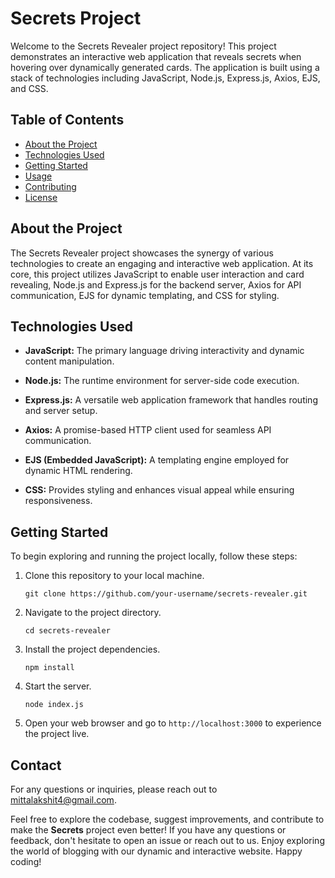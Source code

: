 # Secrets Project

Welcome to the Secrets Revealer project repository! This project demonstrates an interactive web application that reveals secrets when hovering over dynamically generated cards. The application is built using a stack of technologies including JavaScript, Node.js, Express.js, Axios, EJS, and CSS.

## Table of Contents

- [About the Project](#about-the-project)
- [Technologies Used](#technologies-used)
- [Getting Started](#getting-started)
- [Usage](#usage)
- [Contributing](#contributing)
- [License](#license)

## About the Project

The Secrets Revealer project showcases the synergy of various technologies to create an engaging and interactive web application. At its core, this project utilizes JavaScript to enable user interaction and card revealing, Node.js and Express.js for the backend server, Axios for API communication, EJS for dynamic templating, and CSS for styling.

## Technologies Used

- **JavaScript:** The primary language driving interactivity and dynamic content manipulation.
  
- **Node.js:** The runtime environment for server-side code execution.
  
- **Express.js:** A versatile web application framework that handles routing and server setup.
  
- **Axios:** A promise-based HTTP client used for seamless API communication.
  
- **EJS (Embedded JavaScript):** A templating engine employed for dynamic HTML rendering.
  
- **CSS:** Provides styling and enhances visual appeal while ensuring responsiveness.

## Getting Started

To begin exploring and running the project locally, follow these steps:

1. Clone this repository to your local machine.

   ```git clone https://github.com/your-username/secrets-revealer.git```

2. Navigate to the project directory.
   
   ```cd secrets-revealer```

3. Install the project dependencies.

   ```npm install```

5. Start the server.

   ```node index.js```

6. Open your web browser and go to `http://localhost:3000` to experience the project live.


## Contact

For any questions or inquiries, please reach out to [mittalakshit4@gmail.com](mailto:mittalakshit4@gmail.com).

Feel free to explore the codebase, suggest improvements, and contribute to make the **Secrets** project even better! If you have any questions or feedback, don't hesitate to open an issue or reach out to us. Enjoy exploring the world of blogging with our dynamic and interactive website. Happy coding!
